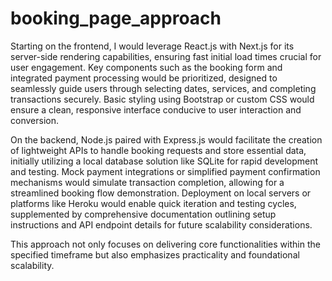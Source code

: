# booking_page_approach

Starting on the frontend, I would leverage React.js with Next.js for its server-side rendering capabilities, ensuring fast initial load times crucial for user engagement. Key components such as the booking form and integrated payment processing would be prioritized, designed to seamlessly guide users through selecting dates, services, and completing transactions securely. Basic styling using Bootstrap or custom CSS would ensure a clean, responsive interface conducive to user interaction and conversion.

On the backend, Node.js paired with Express.js would facilitate the creation of lightweight APIs to handle booking requests and store essential data, initially utilizing a local database solution like SQLite for rapid development and testing. Mock payment integrations or simplified payment confirmation mechanisms would simulate transaction completion, allowing for a streamlined booking flow demonstration. Deployment on local servers or platforms like Heroku would enable quick iteration and testing cycles, supplemented by comprehensive documentation outlining setup instructions and API endpoint details for future scalability considerations.

This approach not only focuses on delivering core functionalities within the specified timeframe but also emphasizes practicality and foundational scalability.
